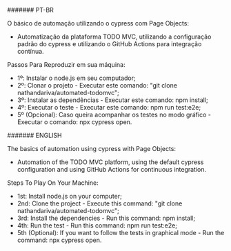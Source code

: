 
####### PT-BR

O básico de automação utilizando o cypress com Page Objects:
- Automatização da plataforma TODO MVC, utilizando a configuração padrão do cypress e utilizando o GitHub Actions para integração contínua.

Passos Para Reproduzir em sua máquina:
- 1º: Instalar o node.js em seu computador; 
- 2º: Clonar o projeto - Executar este comando: "git clone nathandariva/automated-todomvc";
- 3º: Instalar as dependências - Executar este comando: npm install;
- 4º: Executar o teste - Executar este comando: npm run test:e2e;
- 5º (Opcional): Caso queira acompanhar os testes no modo gráfico - Executar o comando: npx cypress open.


####### ENGLISH

The basics of automation using cypress with Page Objects:
- Automation of the TODO MVC platform, using the default cypress configuration and using GitHub Actions for continuous integration.

Steps To Play On Your Machine:
- 1st: Install node.js on your computer;
- 2nd: Clone the project - Execute this command: "git clone nathandariva/automated-todomvc";
- 3rd: Install the dependencies - Run this command: npm install;
- 4th: Run the test - Run this command: npm run test:e2e;
- 5th (Optional): If you want to follow the tests in graphical mode - Run the command: npx cypress open.


